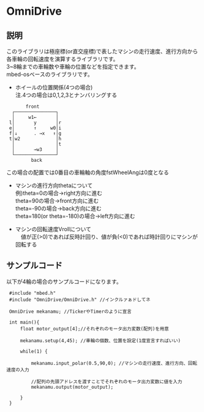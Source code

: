 # OmniDrive

## 説明
このライブラリは極座標(or直交座標)で表したマシンの走行速度、進行方向から各車輪の回転速度を演算するライブラリです。  
3~8輪までの車輪数や車輪の位置などを指定できます。  
mbed-osベースのライブラリです。  

- ホイールの位置関係(4つの場合)  
  注.4つの場合は0,1,2,3とナンバリングする  

```
       front  
  ┌───────────────┐  
  │     w1←       │  
 l│       y       │r  
 e│       ↑     w0│i  
 f│↓      . →x   ↑│g  
 t│w2             │h  
  │               │t  
  │       →w3     │  
  └───────────────┘  
         back         
```

この場合の配置では0番目の車輪軸の角度fstWheelAngは0度となる

- マシンの進行方向thetaについて  
例)theta=0の場合→right方向に進む  
   theta=90の場合→front方向に進む  
   theta=-90の場合→back方向に進む  
   theta=180(or theta=-180)の場合→left方向に進む  
   
- マシンの回転速度Vrollについて  
　値が正(>0)であれば反時計回り、値が負(<0)であれば時計回りにマシンが回転する  

## サンプルコード
以下が4輪の場合のサンプルコードになります。  
```
 #include "mbed.h"
 #include "OmniDrive/OmniDrive.h" //インクルァぁドしてネ
 
 OmniDrive mekanamu; //TickerやTimerのように宣言
  
 int main(){
     float motor_output[4];//それぞれのモータ出力変数(配列)を用意
     
     mekanamu.setup(4,45); //車輪の個数、位置を設定(1度宣言すればいい)
     
     while(1) {
         
         mekanamu.input_polar(0.5,90,0); //マシンの走行速度、進行方向、回転速度の入力
         
         //配列の先頭アドレスを渡すことでそれぞれのモータ出力変数に値を入力
         mekanamu.output(motor_output);
         
     }
 }
```
